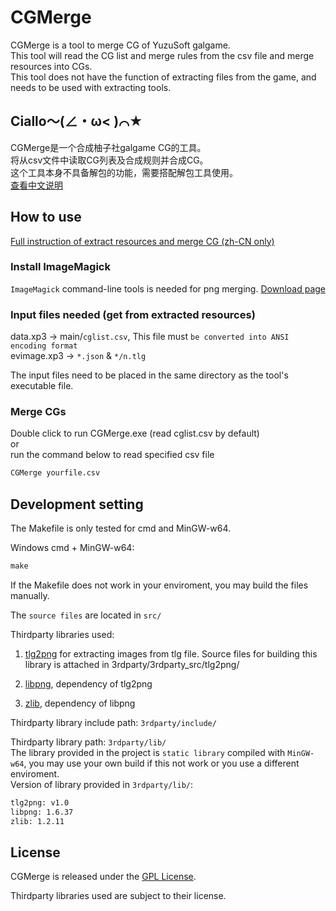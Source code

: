 # CGMerge

CGMerge is a tool to merge CG of YuzuSoft galgame.  
This tool will read the CG list and merge rules from the csv file and merge resources into CGs.  
This tool does not have the function of extracting files from the game, and needs to be used with extracting tools.

## Ciallo～(∠・ω< )⌒★

CGMerge是一个合成柚子社galgame CG的工具。  
将从csv文件中读取CG列表及合成规则并合成CG。  
这个工具本身不具备解包的功能，需要搭配解包工具使用。  
[查看中文说明](/doc/README_zh-CN.md)

## How to use

[Full instruction of extract resources and merge CG (zh-CN only)](/doc/full_flow.md)

### Install ImageMagick

`ImageMagick` command-line tools is needed for png merging. [Download page](https://imagemagick.org/script/download.php#windows)

### Input files needed (get from extracted resources)

data.xp3 -> main/`cglist.csv`, This file must `be converted into ANSI encoding format`  
evimage.xp3 -> `*.json` & `*/n.tlg`

The input files need to be placed in the same directory as the tool's executable file.

### Merge CGs

Double click to run CGMerge.exe (read cglist.csv by default)  
or  
run the command below to read specified csv file

``` cmd
CGMerge yourfile.csv
```

## Development setting

The Makefile is only tested for cmd and MinGW-w64.

Windows cmd + MinGW-w64:

``` cmd
make
```

If the Makefile does not work in your enviroment, you may build the files manually.

The `source files` are located in `src/`

Thirdparty libraries used:  

1. [tlg2png](https://github.com/vn-tools/tlg2png) for extracting images from tlg file. Source files for building this library is attached in 3rdparty/3rdparty_src/tlg2png/

2. [libpng](http://www.libpng.org/pub/png/libpng.html), dependency of tlg2png

3. [zlib](https://www.zlib.net/), dependency of libpng

Thirdparty library include path: `3rdparty/include/`

Thirdparty library path: `3rdparty/lib/`  
The library provided in the project is `static library` compiled with `MinGW-w64`, you may use your own build if this not work or you use a different enviroment.  
Version of library provided in `3rdparty/lib/`:

````txt
tlg2png: v1.0
libpng: 1.6.37
zlib: 1.2.11
````

## License

CGMerge is released under the [GPL License](http://www.gnu.org/licenses/gpl.html).

Thirdparty libraries used are subject to their license.
